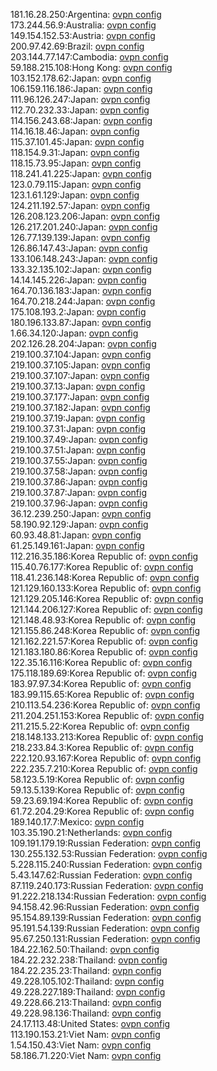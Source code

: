 181.16.28.250:Argentina: [ovpn config](vpn/181_16_28_250.ovpn)  
173.244.56.9:Australia: [ovpn config](vpn/173_244_56_9.ovpn)  
149.154.152.53:Austria: [ovpn config](vpn/149_154_152_53.ovpn)  
200.97.42.69:Brazil: [ovpn config](vpn/200_97_42_69.ovpn)  
203.144.77.147:Cambodia: [ovpn config](vpn/203_144_77_147.ovpn)  
59.188.215.108:Hong Kong: [ovpn config](vpn/59_188_215_108.ovpn)  
103.152.178.62:Japan: [ovpn config](vpn/103_152_178_62.ovpn)  
106.159.116.186:Japan: [ovpn config](vpn/106_159_116_186.ovpn)  
111.96.126.247:Japan: [ovpn config](vpn/111_96_126_247.ovpn)  
112.70.232.33:Japan: [ovpn config](vpn/112_70_232_33.ovpn)  
114.156.243.68:Japan: [ovpn config](vpn/114_156_243_68.ovpn)  
114.16.18.46:Japan: [ovpn config](vpn/114_16_18_46.ovpn)  
115.37.101.45:Japan: [ovpn config](vpn/115_37_101_45.ovpn)  
118.154.9.31:Japan: [ovpn config](vpn/118_154_9_31.ovpn)  
118.15.73.95:Japan: [ovpn config](vpn/118_15_73_95.ovpn)  
118.241.41.225:Japan: [ovpn config](vpn/118_241_41_225.ovpn)  
123.0.79.115:Japan: [ovpn config](vpn/123_0_79_115.ovpn)  
123.1.61.129:Japan: [ovpn config](vpn/123_1_61_129.ovpn)  
124.211.192.57:Japan: [ovpn config](vpn/124_211_192_57.ovpn)  
126.208.123.206:Japan: [ovpn config](vpn/126_208_123_206.ovpn)  
126.217.201.240:Japan: [ovpn config](vpn/126_217_201_240.ovpn)  
126.77.139.139:Japan: [ovpn config](vpn/126_77_139_139.ovpn)  
126.86.147.43:Japan: [ovpn config](vpn/126_86_147_43.ovpn)  
133.106.148.243:Japan: [ovpn config](vpn/133_106_148_243.ovpn)  
133.32.135.102:Japan: [ovpn config](vpn/133_32_135_102.ovpn)  
14.14.145.226:Japan: [ovpn config](vpn/14_14_145_226.ovpn)  
164.70.136.183:Japan: [ovpn config](vpn/164_70_136_183.ovpn)  
164.70.218.244:Japan: [ovpn config](vpn/164_70_218_244.ovpn)  
175.108.193.2:Japan: [ovpn config](vpn/175_108_193_2.ovpn)  
180.196.133.87:Japan: [ovpn config](vpn/180_196_133_87.ovpn)  
1.66.34.120:Japan: [ovpn config](vpn/1_66_34_120.ovpn)  
202.126.28.204:Japan: [ovpn config](vpn/202_126_28_204.ovpn)  
219.100.37.104:Japan: [ovpn config](vpn/219_100_37_104.ovpn)  
219.100.37.105:Japan: [ovpn config](vpn/219_100_37_105.ovpn)  
219.100.37.107:Japan: [ovpn config](vpn/219_100_37_107.ovpn)  
219.100.37.13:Japan: [ovpn config](vpn/219_100_37_13.ovpn)  
219.100.37.177:Japan: [ovpn config](vpn/219_100_37_177.ovpn)  
219.100.37.182:Japan: [ovpn config](vpn/219_100_37_182.ovpn)  
219.100.37.19:Japan: [ovpn config](vpn/219_100_37_19.ovpn)  
219.100.37.31:Japan: [ovpn config](vpn/219_100_37_31.ovpn)  
219.100.37.49:Japan: [ovpn config](vpn/219_100_37_49.ovpn)  
219.100.37.51:Japan: [ovpn config](vpn/219_100_37_51.ovpn)  
219.100.37.55:Japan: [ovpn config](vpn/219_100_37_55.ovpn)  
219.100.37.58:Japan: [ovpn config](vpn/219_100_37_58.ovpn)  
219.100.37.86:Japan: [ovpn config](vpn/219_100_37_86.ovpn)  
219.100.37.87:Japan: [ovpn config](vpn/219_100_37_87.ovpn)  
219.100.37.96:Japan: [ovpn config](vpn/219_100_37_96.ovpn)  
36.12.239.250:Japan: [ovpn config](vpn/36_12_239_250.ovpn)  
58.190.92.129:Japan: [ovpn config](vpn/58_190_92_129.ovpn)  
60.93.48.81:Japan: [ovpn config](vpn/60_93_48_81.ovpn)  
61.25.149.161:Japan: [ovpn config](vpn/61_25_149_161.ovpn)  
112.216.35.186:Korea Republic of: [ovpn config](vpn/112_216_35_186.ovpn)  
115.40.76.177:Korea Republic of: [ovpn config](vpn/115_40_76_177.ovpn)  
118.41.236.148:Korea Republic of: [ovpn config](vpn/118_41_236_148.ovpn)  
121.129.160.133:Korea Republic of: [ovpn config](vpn/121_129_160_133.ovpn)  
121.129.205.146:Korea Republic of: [ovpn config](vpn/121_129_205_146.ovpn)  
121.144.206.127:Korea Republic of: [ovpn config](vpn/121_144_206_127.ovpn)  
121.148.48.93:Korea Republic of: [ovpn config](vpn/121_148_48_93.ovpn)  
121.155.86.248:Korea Republic of: [ovpn config](vpn/121_155_86_248.ovpn)  
121.162.221.57:Korea Republic of: [ovpn config](vpn/121_162_221_57.ovpn)  
121.183.180.86:Korea Republic of: [ovpn config](vpn/121_183_180_86.ovpn)  
122.35.16.116:Korea Republic of: [ovpn config](vpn/122_35_16_116.ovpn)  
175.118.189.69:Korea Republic of: [ovpn config](vpn/175_118_189_69.ovpn)  
183.97.97.34:Korea Republic of: [ovpn config](vpn/183_97_97_34.ovpn)  
183.99.115.65:Korea Republic of: [ovpn config](vpn/183_99_115_65.ovpn)  
210.113.54.236:Korea Republic of: [ovpn config](vpn/210_113_54_236.ovpn)  
211.204.251.153:Korea Republic of: [ovpn config](vpn/211_204_251_153.ovpn)  
211.215.5.22:Korea Republic of: [ovpn config](vpn/211_215_5_22.ovpn)  
218.148.133.213:Korea Republic of: [ovpn config](vpn/218_148_133_213.ovpn)  
218.233.84.3:Korea Republic of: [ovpn config](vpn/218_233_84_3.ovpn)  
222.120.93.167:Korea Republic of: [ovpn config](vpn/222_120_93_167.ovpn)  
222.235.7.210:Korea Republic of: [ovpn config](vpn/222_235_7_210.ovpn)  
58.123.5.19:Korea Republic of: [ovpn config](vpn/58_123_5_19.ovpn)  
59.13.5.139:Korea Republic of: [ovpn config](vpn/59_13_5_139.ovpn)  
59.23.69.194:Korea Republic of: [ovpn config](vpn/59_23_69_194.ovpn)  
61.72.204.29:Korea Republic of: [ovpn config](vpn/61_72_204_29.ovpn)  
189.140.17.7:Mexico: [ovpn config](vpn/189_140_17_7.ovpn)  
103.35.190.21:Netherlands: [ovpn config](vpn/103_35_190_21.ovpn)  
109.191.179.19:Russian Federation: [ovpn config](vpn/109_191_179_19.ovpn)  
130.255.132.53:Russian Federation: [ovpn config](vpn/130_255_132_53.ovpn)  
5.228.115.240:Russian Federation: [ovpn config](vpn/5_228_115_240.ovpn)  
5.43.147.62:Russian Federation: [ovpn config](vpn/5_43_147_62.ovpn)  
87.119.240.173:Russian Federation: [ovpn config](vpn/87_119_240_173.ovpn)  
91.222.218.134:Russian Federation: [ovpn config](vpn/91_222_218_134.ovpn)  
94.158.42.96:Russian Federation: [ovpn config](vpn/94_158_42_96.ovpn)  
95.154.89.139:Russian Federation: [ovpn config](vpn/95_154_89_139.ovpn)  
95.191.54.139:Russian Federation: [ovpn config](vpn/95_191_54_139.ovpn)  
95.67.250.131:Russian Federation: [ovpn config](vpn/95_67_250_131.ovpn)  
184.22.162.50:Thailand: [ovpn config](vpn/184_22_162_50.ovpn)  
184.22.232.238:Thailand: [ovpn config](vpn/184_22_232_238.ovpn)  
184.22.235.23:Thailand: [ovpn config](vpn/184_22_235_23.ovpn)  
49.228.105.102:Thailand: [ovpn config](vpn/49_228_105_102.ovpn)  
49.228.227.189:Thailand: [ovpn config](vpn/49_228_227_189.ovpn)  
49.228.66.213:Thailand: [ovpn config](vpn/49_228_66_213.ovpn)  
49.228.98.136:Thailand: [ovpn config](vpn/49_228_98_136.ovpn)  
24.17.113.48:United States: [ovpn config](vpn/24_17_113_48.ovpn)  
113.190.153.21:Viet Nam: [ovpn config](vpn/113_190_153_21.ovpn)  
1.54.150.43:Viet Nam: [ovpn config](vpn/1_54_150_43.ovpn)  
58.186.71.220:Viet Nam: [ovpn config](vpn/58_186_71_220.ovpn)  
